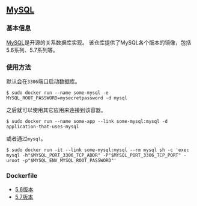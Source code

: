 ## [MySQL](https://registry.hub.docker.com/_/mysql/)

### 基本信息
[MySQL](https://en.wikipedia.org/wiki/MySQL)是开源的关系数据库实现。
该仓库提供了MySQL各个版本的镜像，包括5.6系列、5.7系列等。

### 使用方法
默认会在`3306`端口启动数据库。
```
$ sudo docker run --name some-mysql -e MYSQL_ROOT_PASSWORD=mysecretpassword -d mysql
```
之后就可以使用其它应用来连接到该容器。
```
$ sudo docker run --name some-app --link some-mysql:mysql -d application-that-uses-mysql
```
或者通过`mysql`。
```
$ sudo docker run -it --link some-mysql:mysql --rm mysql sh -c 'exec mysql -h"$MYSQL_PORT_3306_TCP_ADDR" -P"$MYSQL_PORT_3306_TCP_PORT" -uroot -p"$MYSQL_ENV_MYSQL_ROOT_PASSWORD"'
```

### Dockerfile
* [5.6版本](https://github.com/docker-library/mysql/blob/7461a52b43f06839a4d8723ae8841f4cb616b3d0/5.6/Dockerfile)
* [5.7版本](https://github.com/docker-library/mysql/blob/7461a52b43f06839a4d8723ae8841f4cb616b3d0/5.7/Dockerfile)

